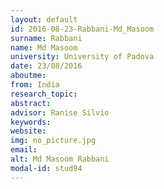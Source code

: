 ```yaml
---
layout: default 
id: 2016-08-23-Rabbani-Md_Masoom
surname: Rabbani
name: Md Masoom
university: University of Padova
date: 23/08/2016
aboutme: 
from: India
research_topic: 
abstract: 
advisor: Ranise Silvio
keywords: 
website: 
img: no_picture.jpg
email: 
alt: Md Masoom Rabbani
modal-id: stud94
---
```

